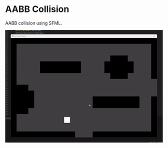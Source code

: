 # AABB Collision

AABB collision using SFML.

![aabb-collision.gif](README.assets/aabb-collision.gif)
